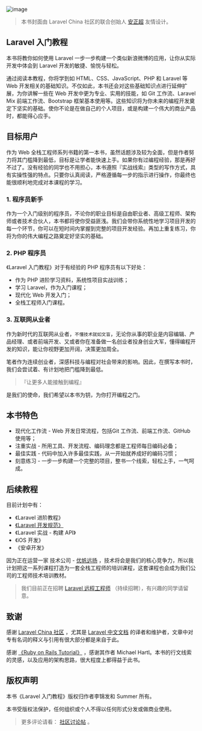 ![image](https://fsdhubcdn.phphub.org/uploads/images/201705/15/1/m6veqqeSVq.png)
> 本书封面由 Laravel China 社区的联合创始人 [安正超](https://laravel-china.org/users/76) 友情设计。

## Laravel 入门教程

本书将教你如何使用 Laravel 一步一步构建一个类似新浪微博的应用，让你从实际开发中体会到 Laravel 开发的敏捷、愉悦与轻松。

通过阅读本教程，你将学到如 HTML、CSS、JavaScript、PHP 和 Laravel 等 Web 开发相关的基础知识。不仅如此，本书还会对这些基础知识点进行延伸扩展，为你讲解一些在 Web 开发中更为专业、实用的技能，如 Git 工作流、Laravel Mix 前端工作流、Bootstrap 框架基本使用等。这些知识将为你未来的编程开发奠定下坚实的基础。使你不论是在做自己的个人项目，或是构建一个伟大的商业产品时，都能得心应手。

## 目标用户

作为 Web 全栈工程师系列书籍的第一本书，虽然话题涉及较为全面，但是作者努力将其门槛降到最低，目标是让学者能快速上手。如果你有过编程经验，那是再好不过了。没有经验的同学也不用担心，本书遵照『实战线索』类型的写作方式，具有实操性强的特点。只要你认真阅读，严格遵循每一步的指示进行操作，你最终也能很顺利地完成对本课程的学习。

### 1. 程序员新手

作为一个入门级别的程序员，不论你的职业目标是自由职业者、高级工程师、架构师或者技术合伙人，本书都将使你受益匪浅。我们会带你系统性地学习项目开发的每一个环节，你可以在短时间内掌握到完整的项目开发经验。再加上重复练习，你将为你的伟大编程之路奠定好坚实的基础。

### 2. PHP 程序员

《Laravel 入门教程》对于有经验的 PHP 程序员有以下好处：

- 作为 PHP 进阶学习资料，系统性项目实战训练；
- 学习 Laravel，作为入门课程；
- 现代化 Web 开发入门；
- 全栈工程师入门课程。

### 3. 互联网从业者

作为新时代的互联网从业者，`不懂技术就如文盲`，无论你从事的职业是内容编辑、产品经理、或者前端开发、又或者你在准备做一名创业者投身创业大军，懂得编程开发的知识，能让你视野更加开阔，决策更加周全。

笔者作为连续创业者，深感科技与编程对社会带来的影响。因此，在撰写本书时，我们会尝试着、有计划地把门槛降到最低。

> 『让更多人能接触到编程』

是我们的使命，我们希望以本书为钥，为你打开编程之门。

## 本书特色

- 现代化工作流 - Web 开发日常流程，包括Git 工作流、前端工作流、GitHub 使用等；
- 注重实战 - 所用工具、开发流程、编码理念都是工程师每日编码必备；
- 最佳实践 - 代码中加入许多最佳实践，从一开始就养成好的编码习惯；
- 刻意练习 - 一步一步构建一个完整的项目，整书一个线索，轻松上手，一气呵成。

## 后续教程

目前计划中有：

- 《Laravel 进阶教程》
- [《Laravel 开发规范》](https://laravel-china.org/topics/5599/share-the-development-specification-of-the-team-laravel-project-development-specification)
- 《Laravel 实战 - 构建 API》
- 《iOS 开发》
- 《安卓开发》

因为正在运营一家 技术公司 - [优帆远扬](https://yousails.com/) ，技术将会是我们的核心竞争力，所以我计划把这一系列课程打造为一套全栈工程师的培训课程，这套课程也会成为我们公司的工程师技术培训教材。

> 我们目前正在招聘 [Laravel 远程工程师](https://laravel-china.org/topics/3626/laravel-remote-and-its-sails-and-freedom) （持续招聘），有兴趣的同学请留意。

## 致谢

感谢 [Laravel China 社区](https://laravel-china.org/) ，尤其是 [Laravel 中文文档](http://d.laravel-china.org/) 的译者和维护者，文章中对专有名词的释义与引用有很大部分都是来自于此。

感谢 [《Ruby on Rails Tutorial》](https://www.railstutorial.org/) ，感谢其作者 Michael Hartl。本书的行文线索的灵感，以及应用的架构思路，很大程度上都得益于此书。

## 版权声明

本书《Laravel 入门教程》版权归作者李锦发和 Summer 所有。

本书受版权法保护，任何组织或个人不得以任何形式分发或做商业使用。

> 更多评论请看： [社区讨论帖](https://laravel-china.org/topics/3383) 。